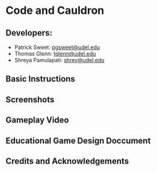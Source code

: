 # Code and Cauldron

## Developers:
- Patrick Sweet: pgsweet@udel.edu
- Thomas Glenn: tglenn@udel.edu
- Shreya Pamulapati: shrey@udel.edu

## Basic Instructions

## Screenshots

## Gameplay Video

## Educational Game Design Doccument

## Credits and Acknowledgements

